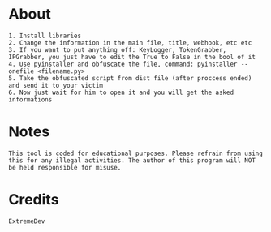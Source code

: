 # About 
 
```
1. Install libraries
2. Change the information in the main file, title, webhook, etc etc
3. If you want to put anything off: KeyLogger, TokenGrabber, IPGrabber, you just have to edit the True to False in the bool of it
4. Use pyinstaller and obfuscate the file, command: pyinstaller --onefile <filename.py>
5. Take the obfuscated script from dist file (after proccess ended) and send it to your victim 
6. Now just wait for him to open it and you will get the asked informations
```

# Notes

```This tool is coded for educational purposes. Please refrain from using this for any illegal activities. The author of this program will NOT be held responsible for misuse.```

# Credits

```ExtremeDev```

